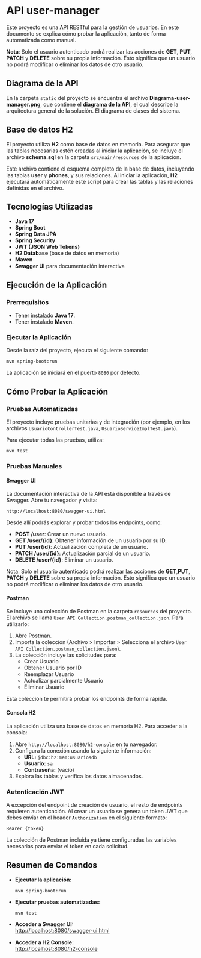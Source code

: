 
# API user-manager

Este proyecto es una API RESTful para la gestión de usuarios. En este documento se explica cómo probar la aplicación, tanto de forma automatizada como manual.

**Nota**: Solo el usuario autenticado podrá realizar las acciones de **GET**, **PUT**, **PATCH** y **DELETE** sobre su propia información. Esto significa que un usuario no podrá modificar o eliminar los datos de otro usuario.

## Diagrama de la API
En la carpeta `static` del proyecto se encuentra el archivo **Diagrama-user-manager.png**, que contiene el **diagrama de la API**, el cual describe la arquitectura general de la solución. 
El diagrama de clases del sistema.

## Base de datos H2
El proyecto utiliza **H2** como base de datos en memoria. Para asegurar que las tablas necesarias estén creadas al iniciar la aplicación, se incluye el archivo **schema.sql** en la carpeta `src/main/resources` de la aplicación.

Este archivo contiene el esquema completo de la base de datos, incluyendo las tablas **user** y **phones**, y sus relaciones. Al iniciar la aplicación, **H2** ejecutará automáticamente este script para crear las tablas y las relaciones definidas en el archivo.


## Tecnologías Utilizadas

- **Java 17**
- **Spring Boot**
- **Spring Data JPA**
- **Spring Security**
- **JWT (JSON Web Tokens)**
- **H2 Database** (base de datos en memoria)
- **Maven**
- **Swagger UI** para documentación interactiva

## Ejecución de la Aplicación

### Prerrequisitos

- Tener instalado **Java 17**.
- Tener instalado **Maven**.

### Ejecutar la Aplicación

Desde la raíz del proyecto, ejecuta el siguiente comando:

```
mvn spring-boot:run
```

La aplicación se iniciará en el puerto `8080` por defecto.

## Cómo Probar la Aplicación

### Pruebas Automatizadas

El proyecto incluye pruebas unitarias y de integración (por ejemplo, en los archivos `UsuarioControllerTest.java`, `UsuarioServiceImplTest.java`).

Para ejecutar todas las pruebas, utiliza:

```
mvn test
```

### Pruebas Manuales

#### Swagger UI

La documentación interactiva de la API está disponible a través de Swagger. Abre tu navegador y visita:

```
http://localhost:8080/swagger-ui.html
```

Desde allí podrás explorar y probar todos los endpoints, como:

- **POST /user**: Crear un nuevo usuario.
- **GET /user/{id}**: Obtener información de un usuario por su ID.
- **PUT /user{id}**: Actualización completa de un usuario.
- **PATCH /user/{id}**: Actualización parcial de un usuario.
- **DELETE /user/{id}**: Eliminar un usuario.

Nota: Solo el usuario autenticado podrá realizar las acciones de **GET**,**PUT**, **PATCH** y **DELETE** sobre su propia información. Esto significa que un usuario no podrá modificar o eliminar los datos de otro usuario.

#### Postman

Se incluye una colección de Postman en la carpeta `resources` del proyecto. El archivo se llama `User API Collection.postman_collection.json`. Para utilizarlo:

1. Abre Postman.
2. Importa la colección (Archivo > Importar > Selecciona el archivo `User API Collection.postman_collection.json`).
3. La colección incluye las solicitudes para:
   - Crear Usuario
   - Obtener Usuario por ID
   - Reemplazar Usuario
   - Actualizar parcialmente Usuario
   - Eliminar Usuario

Esta colección te permitirá probar los endpoints de forma rápida.


#### Consola H2

La aplicación utiliza una base de datos en memoria H2. Para acceder a la consola:

1. Abre `http://localhost:8080/h2-console` en tu navegador.
2. Configura la conexión usando la siguiente información:
   - **URL:** `jdbc:h2:mem:usuariosdb`
   - **Usuario:** `sa`
   - **Contraseña:** (vacío)
3. Explora las tablas y verifica los datos almacenados.

### Autenticación JWT

A excepción del endpoint de creación de usuario, el resto de endpoints requieren autenticación. Al crear un usuario se genera un token JWT que debes enviar en el header `Authorization` en el siguiente formato:

```
Bearer {token}
```

La colección de Postman incluida ya tiene configuradas las variables necesarias para enviar el token en cada solicitud.

## Resumen de Comandos

- **Ejecutar la aplicación:**  
  ```
  mvn spring-boot:run
  ```

- **Ejecutar pruebas automatizadas:**  
  ```
  mvn test
  ```

- **Acceder a Swagger UI:**  
  [http://localhost:8080/swagger-ui.html](http://localhost:8080/swagger-ui.html)

- **Acceder a H2 Console:**  
  [http://localhost:8080/h2-console](http://localhost:8080/h2-console)
